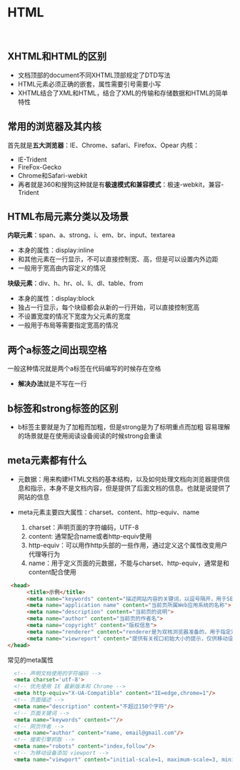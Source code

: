 # HTML

<br />

## XHTML和HTML的区别

- 文档顶部的document不同XHTML顶部规定了DTD写法
- HTML元素必须正确的嵌套，属性需要引号需要小写
- XHTML结合了XML和HTML，结合了XML的传输和存储数据和HTML的简单特性

## 常用的浏览器及其内核

首先就是**五大浏览器**：IE、Chrome、safari、Firefox、Opear
内核：  
- IE-Trident
- FireFox-Gecko
- Chrome和Safari-webkit
- 再者就是360和搜狗这种就是有**极速模式和兼容模式**：极速-webkit，兼容-Trident

## HTML布局元素分类以及场景

**内联元素**：span、a、strong、i、em、br、input、textarea
- 本身的属性：display:inline
- 和其他元素在一行显示，不可以直接控制宽、高，但是可以设置内外边距
- 一般用于宽高由内容定义的情况

**块级元素**：div、h、hr、ol、li、dl、table、from
- 本身的属性：display:block
- 独占一行显示，每个块级都会从新的一行开始，可以直接控制宽高
- 不设置宽度的情况下宽度为父元素的宽度
- 一般用于布局等需要指定宽高的情况

## 两个a标签之间出现空格

一般这种情况就是两个a标签在代码编写的时候存在空格
- **解决办法**就是不写在一行

## b标签和strong标签的区别

- b标签主要就是为了加粗而加粗，但是strong是为了标明重点而加粗
容易理解的场景就是在使用阅读设备阅读的时候strong会重读

## meta元素都有什么

- 元数据：用来构建HTML文档的基本结构，以及如何处理文档向浏览器提供信息和指示，本身不是文档内容，但是提供了后面文档的信息。也就是说提供了网站的信息

- meta元素主要四大属性：charset、content、http-equiv、name
    1. charset：声明页面的字符编码，UTF-8
    2. content: 通常配合name或者http-equiv使用
    3. http-equiv：可以用作http头部的一些作用，通过定义这个属性改变用户代理等行为
    4. name：用于定义页面的元数据，不能与charset、http-equiv，通常是和content配合使用

```html
 <head>
      <title>示例</title>
      <meta name="keywords" content="描述网站内容的关键词，以逗号隔开，用于SEO搜索">
      <meta name="application name" content="当前页所属Web应用系统的名称">
      <meta name="description" content="当前页的说明">
      <meta name="author" content="当前页的作者名">
      <meta name="copyright" content="版权信息">
      <meta name="renderer" content="renderer是为双核浏览器准备的，用于指定双核浏览器默认以何种方式渲染页面">
      <meta name="viewreport" content="提供有关视口初始大小的提示，仅供移动设备使用">
</head>
```

常见的meta属性
```html
  <!-- 声明文档使用的字符编码 -->
  <meta charset='utf-8'>
  <!-- 优先使用 IE 最新版本和 Chrome -->
  <meta http-equiv="X-UA-Compatible" content="IE=edge,chrome=1"/>
  <!-- 页面描述 -->
  <meta name="description" content="不超过150个字符"/>
  <!-- 页面关键词 -->
  <meta name="keywords" content=""/>
  <!-- 网页作者 -->
  <meta name="author" content="name, email@gmail.com"/>
  <!-- 搜索引擎抓取 -->
  <meta name="robots" content="index,follow"/>
  <!-- 为移动设备添加 viewport -->
  <meta name="viewport" content="initial-scale=1, maximum-scale=3, minimum-scale=1, user-scalable=no">
```